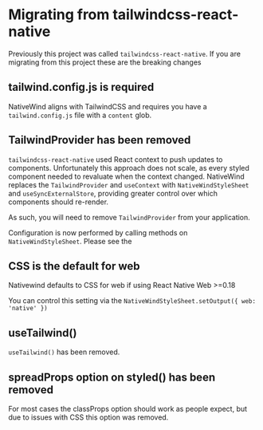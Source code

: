 # Migrating from tailwindcss-react-native

Previously this project was called `tailwindcss-react-native`. If you are migrating from this project these are the breaking changes

## tailwind.config.js is required

NativeWind aligns with TailwindCSS and requires you have a `tailwind.config.js` file with a `content` glob.

## TailwindProvider has been removed

`tailwindcss-react-native` used React context to push updates to components. Unfortunately this approach does not scale, as every styled component needed to revaluate when the context changed. NativeWind replaces the `TailwindProvider` and `useContext` with `NativeWindStyleSheet` and `useSyncExternalStore`, providing greater control over which components should re-render.

As such, you will need to remove `TailwindProvider` from your application.

Configuration is now performed by calling methods on `NativeWindStyleSheet`. Please see the

## CSS is the default for web

Nativewind defaults to CSS for web if using React Native Web >=0.18

You can control this setting via the `NativeWindStyleSheet.setOutput({ web: 'native' })`

## useTailwind()

`useTailwind()` has been removed.

## spreadProps option on styled() has been removed

For most cases the classProps option should work as people expect, but due to issues with CSS this option was removed.
